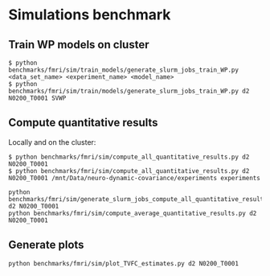 # Simulations benchmark

## Train WP models on cluster

```shell
$ python benchmarks/fmri/sim/train_models/generate_slurm_jobs_train_WP.py <data_set_name> <experiment_name> <model_name>
$ python benchmarks/fmri/sim/train/models/generate_slurm_jobs_train_WP.py d2 N0200_T0001 SVWP
```

## Compute quantitative results

Locally and on the cluster:

```shell
$ python benchmarks/fmri/sim/compute_all_quantitative_results.py d2 N0200_T0001
$ python benchmarks/fmri/sim/compute_all_quantitative_results.py d2 N0200_T0001 /mnt/Data/neuro-dynamic-covariance/experiments experiments
```

```shell
python benchmarks/fmri/sim/generate_slurm_jobs_compute_all_quantitative_results.py d2 N0200_T0001
python benchmarks/fmri/sim/compute_average_quantitative_results.py d2 N0200_T0001
```

## Generate plots

```shell
python benchmarks/fmri/sim/plot_TVFC_estimates.py d2 N0200_T0001
```
